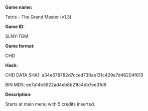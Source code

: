 **Game name:**

Tetris - The Grand Master (v1.3)

**Game ID:**

SLNY-TGM

**Game format:**

CHD

**Hash:**

CHD DATA SHA1: a34e678782d7cced730ae131c429e7d46204f613

BIN MD5: ee7a14b5922ad4eb8b21fc4db7ee31d6

**Description:**

Starts at main menu with 5 credits inserted.
